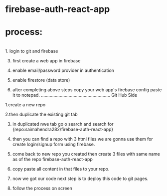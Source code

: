 # firebase-auth-react-app
# process:
<br>
1. login to git and firebase

3. first create a web app in firebase

4. enable email/password provider in authentication

5. enable firestore (data store)

6. after completing above steps copy your web app's firebase config paste it to notepad.
.......................................................
Git Hub Side 

1.create a new repo

2.then duplicate the existing git tab

3. in duplicated nwe tab go o search and search for {repo:saimahendra282/firebase-auth-react-app} 

4. then you can find a repo with 3 html files we are gonna use them for create login/signup form using firebase.

5. come back to new repo you created then create 3 files with same name as of the repo firebase-auth-react-app

6. copy paste all content in that  files to your repo.

7. now we got our code next step is to deploy this code to git pages.

8. follow the process on screen 
